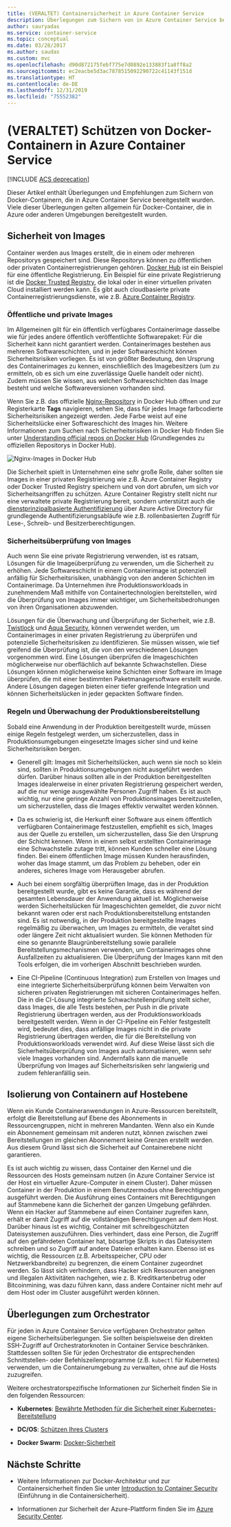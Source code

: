 ```yaml
---
title: (VERALTET) Containersicherheit in Azure Container Service
description: Überlegungen zum Sichern von in Azure Container Service bereitgestellten Docker-Containern und der zugehörigen Azure-Dienste.
author: sauryadas
ms.service: container-service
ms.topic: conceptual
ms.date: 03/28/2017
ms.author: saudas
ms.custom: mvc
ms.openlocfilehash: d90d872175febf775e7d0892e133883f1a8ff8a2
ms.sourcegitcommit: ec2eacbe5d3ac7878515092290722c41143f151d
ms.translationtype: HT
ms.contentlocale: de-DE
ms.lasthandoff: 12/31/2019
ms.locfileid: "75552382"
---
```

# <a name="deprecated-securing-docker-containers-in-azure-container-service"></a>(VERALTET) Schützen von Docker-Containern in Azure Container Service

[!INCLUDE [ACS deprecation](../../../includes/container-service-deprecation.md)]

Dieser Artikel enthält Überlegungen und Empfehlungen zum Sichern von Docker-Containern, die in Azure Container Service bereitgestellt wurden. Viele dieser Überlegungen gelten allgemein für Docker-Container, die in Azure oder anderen Umgebungen bereitgestellt wurden. 

## <a name="image-security"></a>Sicherheit von Images

Container werden aus Images erstellt, die in einem oder mehreren Repositorys gespeichert sind. Diese Repositorys können zu öffentlichen oder privaten Containerregistrierungen gehören. [Docker Hub](https://hub.docker.com/) ist ein Beispiel für eine öffentliche Registrierung. Ein Beispiel für eine private Registrierung ist die [Docker Trusted Registry](https://docs.docker.com/datacenter/dtr/2.0/), die lokal oder in einer virtuellen privaten Cloud installiert werden kann. Es gibt auch cloudbasierte private Containerregistrierungsdienste, wie z.B. [Azure Container Registry](../../container-registry/container-registry-intro.md).

### <a name="public-and-private-images"></a>Öffentliche und private Images
Im Allgemeinen gilt für ein öffentlich verfügbares Containerimage dasselbe wie für jedes andere öffentlich veröffentlichte Softwarepaket: Für die Sicherheit kann nicht garantiert werden. Containerimages bestehen aus mehreren Softwareschichten, und in jeder Softwareschicht können Sicherheitsrisiken vorliegen. Es ist von größter Bedeutung, den Ursprung des Containerimages zu kennen, einschließlich des Imagebesitzers (um zu ermitteln, ob es sich um eine zuverlässige Quelle handelt oder nicht). Zudem müssen Sie wissen, aus welchen Softwareschichten das Image besteht und welche Softwareversionen vorhanden sind. 

Wenn Sie z.B. das offizielle [Nginx-Repository](https://hub.docker.com/_/nginx/) in Docker Hub öffnen und zur Registerkarte **Tags** navigieren, sehen Sie, dass für jedes Image farbcodierte Sicherheitsrisiken angezeigt werden. Jede Farbe weist auf eine Sicherheitslücke einer Softwareschicht des Images hin. Weitere Informationen zum Suchen nach Sicherheitsrisiken in Docker Hub finden Sie unter [Understanding official repos on Docker Hub](https://blog.docker.com/2015/06/understanding-official-repos-docker-hub/) (Grundlegendes zu offiziellen Repositorys in Docker Hub).

![Nginx-Images in Docker Hub](./media/container-service-security/docker-hub-nginx.png)

Die Sicherheit spielt in Unternehmen eine sehr große Rolle, daher sollten sie Images in einer privaten Registrierung wie z.B. Azure Container Registry oder Docker Trusted Registry speichern und von dort abrufen, um sich vor Sicherheitsangriffen zu schützen. Azure Container Registry stellt nicht nur eine verwaltete private Registrierung bereit, sondern unterstützt auch die [dienstprinzipalbasierte Authentifizierung](../../container-registry/container-registry-authentication.md) über Azure Active Directory für grundlegende Authentifizierungsabläufe wie z.B. rollenbasierten Zugriff für Lese-, Schreib- und Besitzerberechtigungen.

### <a name="image-security-scanning"></a>Sicherheitsüberprüfung von Images

Auch wenn Sie eine private Registrierung verwenden, ist es ratsam, Lösungen für die Imageüberprüfung zu verwenden, um die Sicherheit zu erhöhen. Jede Softwareschicht in einem Containerimage ist potenziell anfällig für Sicherheitsrisiken, unabhängig von den anderen Schichten im Containerimage. Da Unternehmen ihre Produktionsworkloads in zunehmendem Maß mithilfe von Containertechnologien bereitstellen, wird die Überprüfung von Images immer wichtiger, um Sicherheitsbedrohungen von ihren Organisationen abzuwenden. 

Lösungen für die Überwachung und Überprüfung der Sicherheit, wie z.B. [Twistlock](https://www.twistlock.com/2016/11/07/twistlock-supports-azure-container-registry) und [Aqua Security](https://blog.aquasec.com/image-vulnerability-scanning-in-azure-container-registry), können verwendet werden, um Containerimages in einer privaten Registrierung zu überprüfen und potenzielle Sicherheitsrisiken zu identifizieren. Sie müssen wissen, wie tief greifend die Überprüfung ist, die von den verschiedenen Lösungen vorgenommen wird. Eine Lösungen überprüfen die Imageschichten möglicherweise nur oberflächlich auf bekannte Schwachstellen. Diese Lösungen können möglicherweise keine Schichten einer Software im Image überprüfen, die mit einer bestimmten Paketmanagersoftware erstellt wurde. Andere Lösungen dagegen bieten einer tiefer greifende Integration und können Sicherheitslücken in jeder gepackten Software finden.

### <a name="production-deployment-rules-and-audit"></a>Regeln und Überwachung der Produktionsbereitstellung
Sobald eine Anwendung in der Produktion bereitgestellt wurde, müssen einige Regeln festgelegt werden, um sicherzustellen, dass in Produktionsumgebungen eingesetzte Images sicher sind und keine Sicherheitsrisiken bergen.

* Generell gilt: Images mit Sicherheitslücken, auch wenn sie noch so klein sind, sollten in Produktionsumgebungen nicht ausgeführt werden dürfen. Darüber hinaus sollten alle in der Produktion bereitgestellten Images idealerweise in einer privaten Registrierung gespeichert werden, auf die nur wenige ausgewählte Personen Zugriff haben. Es ist auch wichtig, nur eine geringe Anzahl von Produktionsimages bereitzustellen, um sicherzustellen, dass die Images effektiv verwaltet werden können.

* Da es schwierig ist, die Herkunft einer Software aus einem öffentlich verfügbaren Containerimage festzustellen, empfiehlt es sich, Images aus der Quelle zu erstellen, um sicherzustellen, dass Sie den Ursprung der Schicht kennen. Wenn in einem selbst erstellten Containerimage eine Schwachstelle zutage tritt, können Kunden schneller eine Lösung finden. Bei einem öffentlichen Image müssen Kunden herausfinden, woher das Image stammt, um das Problem zu beheben, oder ein anderes, sicheres Image vom Herausgeber abrufen.

* Auch bei einem sorgfältig überprüften Image, das in der Produktion bereitgestellt wurde, gibt es keine Garantie, dass es während der gesamten Lebensdauer der Anwendung aktuell ist. Möglicherweise werden Sicherheitslücken für Imageschichten gemeldet, die zuvor nicht bekannt waren oder erst nach Produktionsbereitstellung entstanden sind. Es ist notwendig, in der Produktion bereitgestellte Images regelmäßig zu überwachen, um Images zu ermitteln, die veraltet sind oder längere Zeit nicht aktualisiert wurden. Sie können Methoden für eine so genannte Blaugrünbereitstellung sowie parallele Bereitstellungsmechanismen verwenden, um Containerimages ohne Ausfallzeiten zu aktualisieren. Die Überprüfung der Images kann mit den Tools erfolgen, die im vorherigen Abschnitt beschrieben wurden. 

* Eine CI-Pipeline (Continuous Integration) zum Erstellen von Images und eine integrierte Sicherheitsüberprüfung können beim Verwalten von sicheren privaten Registrierungen mit sicheren Containerimages helfen. Die in die CI-Lösung integrierte Schwachstellenprüfung stellt sicher, dass Images, die alle Tests bestehen, per Push in die private Registrierung übertragen werden, aus der Produktionsworkloads bereitgestellt werden. Wenn in der CI-Pipeline ein Fehler festgestellt wird, bedeutet dies, dass anfällige Images nicht in die private Registrierung übertragen werden, die für die Bereitstellung von Produktionsworkloads verwendet wird. Auf diese Weise lässt sich die Sicherheitsüberprüfung von Images auch automatisieren, wenn sehr viele Images vorhanden sind. Andernfalls kann die manuelle Überprüfung von Images auf Sicherheitsrisiken sehr langwierig und zudem fehleranfällig sein.

## <a name="host-level-container-isolation"></a>Isolierung von Containern auf Hostebene
Wenn ein Kunde Containeranwendungen in Azure-Ressourcen bereitstellt, erfolgt die Bereitstellung auf Ebene des Abonnements in Ressourcengruppen, nicht in mehreren Mandanten. Wenn also ein Kunde ein Abonnement gemeinsam mit anderen nutzt, können zwischen zwei Bereitstellungen im gleichen Abonnement keine Grenzen erstellt werden. Aus diesem Grund lässt sich die Sicherheit auf Containerebene nicht garantieren. 

Es ist auch wichtig zu wissen, dass Container den Kernel und die Ressourcen des Hosts gemeinsam nutzen (in Azure Container Service ist der Host ein virtueller Azure-Computer in einem Cluster). Daher müssen Container in der Produktion in einem Benutzermodus ohne Berechtigungen ausgeführt werden. Die Ausführung eines Containers mit Berechtigungen auf Stammebene kann die Sicherheit der ganzen Umgebung gefährden. Wenn ein Hacker auf Stammebene auf einen Container zugreifen kann, erhält er damit Zugriff auf die vollständigen Berechtigungen auf dem Host. Darüber hinaus ist es wichtig, Container mit schreibgeschützten Dateisystemen auszuführen. Dies verhindert, dass eine Person, die Zugriff auf den gefährdeten Container hat, bösartige Skripts in das Dateisystem schreiben und so Zugriff auf andere Dateien erhalten kann. Ebenso ist es wichtig, die Ressourcen (z.B. Arbeitsspeicher, CPU oder Netzwerkbandbreite) zu begrenzen, die einem Container zugeordnet werden. So lässt sich verhindern, dass Hacker sich Ressourcen aneignen und illegalen Aktivitäten nachgehen, wie z. B. Kreditkartenbetrug oder Bitcoinmining, was dazu führen kann, dass andere Container nicht mehr auf dem Host oder im Cluster ausgeführt werden können.

## <a name="orchestrator-considerations"></a>Überlegungen zum Orchestrator

Für jeden in Azure Container Service verfügbaren Orchestrator gelten eigene Sicherheitsüberlegungen. Sie sollten beispielsweise den direkten SSH-Zugriff auf Orchestratorknoten in Container Service beschränken. Stattdessen sollten Sie für jeden Orchestrator die entsprechenden Schnittstellen- oder Befehlszeilenprogramme (z.B. `kubectl` für Kubernetes) verwenden, um die Containerumgebung zu verwalten, ohne auf die Hosts zuzugreifen.

Weitere orchestratorspezifische Informationen zur Sicherheit finden Sie in den folgenden Ressourcen:

* **Kubernetes**: [Bewährte Methoden für die Sicherheit einer Kubernetes-Bereitstellung](https://kubernetes.io/blog/2016/08/security-best-practices-kubernetes-deployment/)

* **DC/OS**: [Schützen Ihres Clusters](https://docs.mesosphere.com/1.12/administering-clusters/securing-your-cluster)

* **Docker Swarm**: [Docker-Sicherheit](https://www.docker.com/docker-security)

## <a name="next-steps"></a>Nächste Schritte

* Weitere Informationen zur Docker-Architektur und zur Containersicherheit finden Sie unter [Introduction to Container Security](https://www.docker.com/sites/default/files/WP_IntrotoContainerSecurity_08.19.2016.pdf) (Einführung in die Containersicherheit).

* Informationen zur Sicherheit der Azure-Plattform finden Sie im [Azure Security Center](https://www.microsoft.com/trustcenter/cloudservices/azure).
